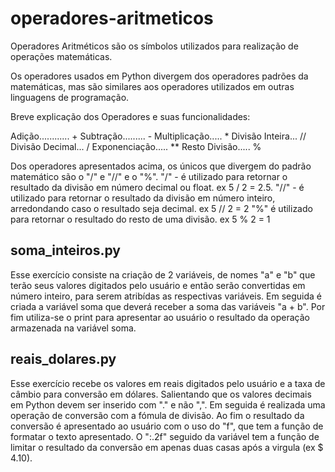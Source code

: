 # operadores-aritmeticos

Operadores Aritméticos são os símbolos utilizados para realização de operações matemáticas.

Os operadores usados em Python divergem dos operadores padrões da matemáticas, mas são similares aos operadores utilizados em outras linguagens de programação.

Breve explicação dos Operadores e suas funcionalidades:

Adição............ +
Subtração......... -
Multiplicação..... *
Divisão Inteira... //
Divisão Decimal... /
Exponenciação..... **
Resto Divisão..... %

Dos operadores apresentados acima, os únicos que divergem do padrão matemático são o "/" e "//" e o "%".
"/" - é utilizado para retornar o resultado da divisão em número decimal ou float. ex 5 / 2 = 2.5.
"//" - é utilizado para retornar o resultado da divisão em número inteiro, arredondando caso o resultado seja decimal. ex 5 // 2 = 2
"%" é utilizado para retornar o resultado do resto de uma divisão. ex 5 % 2 = 1

## soma_inteiros.py

Esse exercício consiste na criação de 2 variáveis, de nomes "a" e "b" que terão seus valores digitados pelo usuário e então serão convertidas em número inteiro, para serem atribídas as respectivas variáveis.
Em seguida é criada a variável soma que deverá receber a soma das variáveis "a + b".
Por fim utiliza-se o print para apresentar ao usuário o resultado da operação armazenada na variável soma.

## reais_dolares.py

Esse exercício recebe os valores em reais digitados pelo usuário e a taxa de câmbio para conversão em dólares. Salientando que os valores decimais em Python devem ser inserido com "." e não ",".
Em seguida é realizada uma operação de conversão com a fómula de divisão.
Ao fim o resultado da conversão é apresentado ao usuário com o uso do "f", que tem a função de formatar o texto apresentado. O ":.2f" seguido da variável tem a função de limitar o resultado da conversão em apenas duas casas após a virgula (ex $ 4.10).
